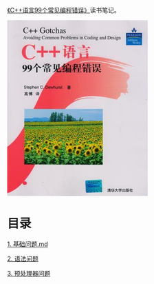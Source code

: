 [《C++语言99个常见编程错误》](https://book.douban.com/subject/3767699/)读书笔记。

![](img/cover.jpg)

# 目录

[1. 基础问题.md](1. 基础问题.md)

[2. 语法问题](2. 语法问题.md)

[3. 预处理器问题](3. 预处理器问题.md)